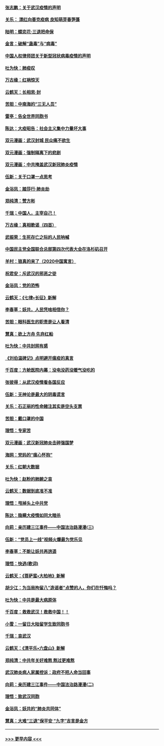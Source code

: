#### [张志鹏：关于武汉疫情的声明](../pages/nsc993/n11867182.md?t=02140631) 
#### [关乐： 漂红向善克疫病 良知萌芽春笋蓬](../pages/nsc993/n11865710.md?t=02140631) 
#### [陆明：蝶恋花‧三退把命保](../pages/nsc993/n11865673.md?t=02140631) 
#### [金言：破解“蛊毒”与“病毒”](../pages/nsc993/n11864103.md?t=02140631) 
#### [中国人权律师团关于新型冠状病毒疫情的声明](../pages/nsc993/n11864249.md?t=02140631) 
#### [吐为快：肺疫叹](../pages/nsc993/n11864027.md?t=02140631) 
#### [万古缘：红祸惊天](../pages/nsc993/n11864079.md?t=02140631) 
#### [云鹤天：长相思‧封](../pages/nsc993/n11864006.md?t=02140631) 
#### [苦胆：中南海的“三无人员”](../pages/nsc993/n11862997.md?t=02140631) 
#### [雷亭：告全世界同胞书](../pages/nsc993/n11862572.md?t=02140631) 
#### [陈达：大疫昭告：社会主义集中力量坏大事](../pages/nsc993/n11859419.md?t=02140631) 
#### [双元漫画：武汉封城 民众痛不欲生](../pages/nsc993/n11859287.md?t=02140631) 
#### [双元漫画：强制隔离下的悲剧](../pages/nsc993/n11859244.md?t=02140631) 
#### [双元漫画：中共掩盖武汉新冠肺炎疫情](../pages/nsc993/n11858249.md?t=02140631) 
#### [伍新：关于口罩一点思考](../pages/nsc993/n11859195.md?t=02140631) 
#### [金浴凤：踏莎行‧肺炎劫](../pages/nsc993/n11858227.md?t=02140631) 
#### [郑纯清：赞方彬](../pages/nsc993/n11856803.md?t=02140631) 
#### [千瑞；中国人，主宰自己！](../pages/nsc993/n11856793.md?t=02140631) 
#### [万古缘：真相歌谣（四首）](../pages/nsc993/n11856263.md?t=02140631) 
#### [武振荣：生死存亡之际的人民呐喊](../pages/nsc993/n11856256.md?t=02140631) 
#### [中国民主党全国联合总部第四次代表大会在洛杉矶召开](../pages/nsc993/n11856344.md?t=02140631) 
#### [羊村：狼真的来了（2020中国寓言）](../pages/nsc993/n11856229.md?t=02140631) 
#### [祝君安：斥武汉的邪恶之徒](../pages/nsc993/n11855861.md?t=02140631) 
#### [金浴凤：党的恐怖](../pages/nsc993/n11855849.md?t=02140631) 
#### [云鹤天：《七律▪长征》新解](../pages/nsc993/n11855479.md?t=02140631) 
#### [李春草：妖共，人民凭啥相信你？](../pages/nsc993/n11855196.md?t=02140631) 
#### [苦胆：眼科医生的职责是让人看清](../pages/nsc993/n11853840.md?t=02140631) 
#### [慧真：欲上方舟 先弃红船](../pages/nsc993/n11853483.md?t=02140631) 
#### [吐为快：中共封网有感](../pages/nsc993/n11852575.md?t=02140631) 
#### [《刘伯温碑记》点明避开瘟疫的真言](../pages/nsc993/n11852128.md?t=02140631) 
#### [千百度：方舱医院内幕：没电没药没暖气没吃的](../pages/nsc993/n11850211.md?t=02140631) 
#### [张彼得：从武汉疫情看各国反应](../pages/nsc993/n11850102.md?t=02140631) 
#### [伍新：无神论是最大的阴毒谎言](../pages/nsc993/n11846129.md?t=02140631) 
#### [关乐：石正丽的性命赌注其实是空头支票](../pages/nsc993/n11846109.md?t=02140631) 
#### [苦胆：戴口罩的中国](../pages/nsc993/n11845576.md?t=02140631) 
#### [理悟：专家苦](../pages/nsc993/n11845564.md?t=02140631) 
#### [双元漫画：武汉新冠肺炎击碎强国梦](../pages/nsc993/n11843320.md?t=02140631) 
#### [海网：党妈的“瘟心怀抱”](../pages/nsc993/n11840740.md?t=02140631) 
#### [关乐：红朝大数据](../pages/nsc993/n11840675.md?t=02140631) 
#### [吐为快：赵粉的肺腑之哀](../pages/nsc993/n11840618.md?t=02140631) 
#### [云鹤天：数据到底准不准](../pages/nsc993/n11840325.md?t=02140631) 
#### [理悟：甩掉头上中共党](../pages/nsc993/n11838826.md?t=02140631) 
#### [陈达：隐瞒大疫情如同大暗杀](../pages/nsc993/n11838771.md?t=02140631) 
#### [向莉：亲历建三江事件——中国法治路漫漫(三)](../pages/nsc993/n11831825.md?t=02140631) 
#### [伍新：“党员上一线”视频火爆最为党乐见](../pages/nsc993/n11838200.md?t=02140631) 
#### [李春草：不能让妖共再逍遥](../pages/nsc993/n11838102.md?t=02140631) 
#### [理悟：快逃(歌词)](../pages/nsc993/n11838083.md?t=02140631) 
#### [云鹤天：《菩萨蛮▪大柏地》新解](../pages/nsc993/n11838059.md?t=02140631) 
#### [胡少江：为当局拘留八“造谣者”点赞的人，你们在忏悔吗？](../pages/nsc993/n11836801.md?t=02140631) 
#### [吐为快：中共是最大病原体](../pages/nsc993/n11836748.md?t=02140631) 
#### [千百度：救救武汉！救救中国！！](../pages/nsc993/n11836145.md?t=02140631) 
#### [小雪：一留日大陆留学生致同胞书](../pages/nsc993/n11834624.md?t=02140631) 
#### [千瑞：哀武汉](../pages/nsc993/n11833647.md?t=02140631) 
#### [云鹤天：《清平乐▪六盘山》新解](../pages/nsc993/n11833611.md?t=02140631) 
#### [郑纯清：中共年关好难熬 熬过更难熬](../pages/nsc993/n11833489.md?t=02140631) 
#### [武汉肺炎病人家属控诉：政府不把人命当回事](../pages/nsc993/n11833205.md?t=02140631) 
#### [向莉：亲历建三江事件——中国法治路漫漫(二)](../pages/nsc993/n11829102.md?t=02140631) 
#### [理悟：致武汉同胞](../pages/nsc993/n11831522.md?t=02140631) 
#### [金浴凤：妖共的“肺炎共同体”](../pages/nsc993/n11829448.md?t=02140631) 
#### [慧真：大难“三退”保平安 “九字”吉言是金方](../pages/nsc993/n11829501.md?t=02140631) 

----
#### [ >>> 更早内容 <<< ](../indexes/nsc993-earlier.md)
